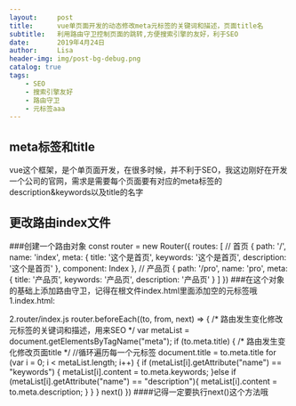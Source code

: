 ```yaml
---
layout:     post
title:      vue单页面开发的动态修改meta元标签的关键词和描述，页面title名
subtitle:   利用路由守卫控制页面的跳转,方便搜索引擎的友好，利于SEO
date:       2019年4月24日
author:     Lisa
header-img: img/post-bg-debug.png
catalog: true
tags:
    - SEO
    - 搜索引擎友好
    - 路由守卫
    - 元标签aaa
---
```




## meta标签和title

vue这个框架，是个单页面开发，在很多时候，并不利于SEO，我这边刚好在开发一个公司的官网，需求是需要每个页面要有对应的meta标签的description&keywords以及title的名字

 
 
## 更改路由index文件
 ###创建一个路由对象
const router = new Router({
  routes: [
    // 首页
    {
      path: '/',
      name: 'index',
      meta: {
        title: '这个是首页',
        keywords: '这个是首页',
        description: '这个是首页'
      },
      component: Index
    },
    // 产品页
    {
      path: '/pro',
      name: 'pro',
      meta: {
        title: '产品页',
        keywords: '产品页',
        description: '产品页'
     }
  ]
})
###在这个对象的基础上添加路由守卫，记得在根文件index.html里面添加空的元标签哦
1.index.html:
<head>
    <meta charset="utf-8">
    <meta name="viewport" content="width=device-width,initial-scale=1.0">
    <meta name="keywords" content="XXXXXXXXXXX">
    <meta name="description" content="XXXXXXXXXX">
    <title>XXXXXXXXXX</title>
  </head>
 2.router/index.js
router.beforeEach((to, from, next) => {
  /* 路由发生变化修改元标签的关键词和描述，用来SEO */
  var metaList = document.getElementsByTagName("meta");
  if (to.meta.title) {
    /* 路由发生变化修改页面title */
    //循环遍历每一个元标签
    document.title = to.meta.title
    for (var i = 0; i < metaList.length; i++) {
      if (metaList[i].getAttribute("name") == "keywords") {
        metaList[i].content = to.meta.keywords;
      }else if (metaList[i].getAttribute("name") == "description"){
        metaList[i].content = to.meta.description;
      }
    }
  }
  next()
})
####记得一定要执行next()这个方法哦
